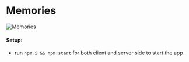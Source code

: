 # Memories

![Memories](https://i.ibb.co/Z8Y0CJv/Screenshot-2020-10-30-at-11-10-04.png)

#### Setup:
- run ```npm i && npm start``` for both client and server side to start the app
